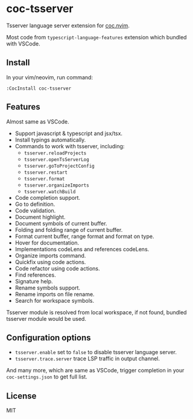 # coc-tsserver

Tsserver language server extension for [coc.nvim](https://github.com/neoclide/coc.nvim).

Most code from `typescript-language-features` extension which bundled with VSCode.

## Install

In your vim/neovim, run command:

```
:CocInstall coc-tsserver
```

## Features

Almost same as VSCode.

* Support javascript & typescript and jsx/tsx.
* Install typings automatically.
* Commands to work with tsserver, including:
  * `tsserver.reloadProjects`
  * `tsserver.openTsServerLog`
  * `tsserver.goToProjectConfig`
  * `tsserver.restart`
  * `tsserver.format`
  * `tsserver.organizeImports`
  * `tsserver.watchBuild`
* Code completion support.
* Go to definition.
* Code validation.
* Document highlight.
* Document symbols of current buffer.
* Folding and folding range of current buffer.
* Format current buffer, range format and format on type.
* Hover for documentation.
* Implementations codeLens and references codeLens.
* Organize imports command.
* Quickfix using code actions.
* Code refactor using code actions.
* Find references.
* Signature help.
* Rename symbols support.
* Rename imports on file rename.
* Search for workspace symbols.

Tsserver module is resolved from local workspace, if not found, bundled tsserver
module would be used.

## Configuration options

* `tsserver.enable` set to `false` to disable tsserver language server.
* `tsserver.trace.server` trace LSP traffic in output channel.

And many more, which are same as VSCode, trigger completion in your
`coc-settings.json` to get full list.

## License

MIT
